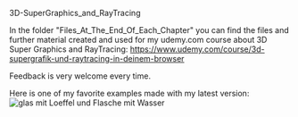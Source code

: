 3D-SuperGraphics_and_RayTracing

In the folder "Files_At_The_End_Of_Each_Chapter" you can find the files and further material created and used for my udemy.com course about 3D Super Graphics and RayTracing:
https://www.udemy.com/course/3d-supergrafik-und-raytracing-in-deinem-browser

Feedback is very welcome every time.
 
Here is one of my favorite examples made with my latest version:
![glas mit Loeffel und Flasche mit Wasser](https://user-images.githubusercontent.com/101653815/158475883-d0689d8c-7d87-412b-b6ee-2f5b7fb70094.png)

